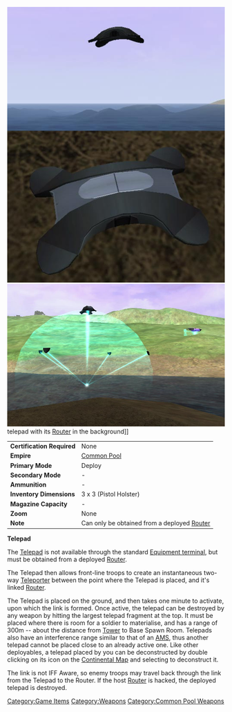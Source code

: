 ![](../images/Telepad.jpg "fig:Telepad.jpg")
![](../images/Telepad_deployed.jpg "fig:Telepad_deployed.jpg") telepad with its
[Router](../vehicles/Router.md) in the background\]\]

|                            |                                                          |
| -------------------------- | -------------------------------------------------------- |
| **Certification Required** | None                                                     |
| **Empire**                 | [Common Pool](../terminology/Common_Pool.md)                            |
| **Primary Mode**           | Deploy                                                   |
| **Secondary Mode**         | \-                                                       |
| **Ammunition**             | \-                                                       |
| **Inventory Dimensions**   | 3 x 3 (Pistol Holster)                                   |
| **Magazine Capacity**      | \-                                                       |
| **Zoom**                   | None                                                     |
| **Note**                   | Can only be obtained from a deployed [Router](../vehicles/Router.md) |

**Telepad**

The [Telepad](Telepad.md) is not available through the standard
[Equipment terminal](../items/Equipment_Terminal.md), but must be
obtained from a deployed [Router](../vehicles/Router.md).

The Telepad then allows front-line troops to create an instantaneous
two-way [Teleporter](../terminology/Teleporter.md) between the point where the
Telepad is placed, and it's linked [Router](../vehicles/Router.md).

The Telepad is placed on the ground, and then takes one minute to
activate, upon which the link is formed. Once active, the telepad can be
destroyed by any weapon by hitting the largest telepad fragment at the
top. It must be placed where there is room for a soldier to materialise,
and has a range of 300m -- about the distance from
[Tower](../locations/Towers.md) to Base Spawn Room. Telepads also have an
interference range similar to that of an [AMS](../vehicles/Advanced_Mobile_Station.md), thus
another telepad cannot be placed close to an already active one. Like
other deployables, a telepad placed by you can be deconstructed by
double clicking on its icon on the [Continental
Map](../etc/Continental_Map.md) and selecting to deconstruct it.

The link is not IFF Aware, so enemy troops may travel back through the
link from the Telepad to the Router. If the host
[Router](../vehicles/Router.md) is hacked, the deployed telepad is
destroyed.

[Category:Game Items](Category:Game_Items.md)
[Category:Weapons](Category:Weapons.md) [Category:Common Pool
Weapons](Category:Common_Pool_Weapons.md)
